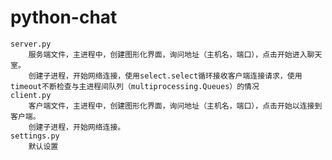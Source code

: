 # python-chat
    server.py
        服务端文件，主进程中，创建图形化界面，询问地址（主机名，端口），点击开始进入聊天室。
        创建子进程，开始网络连接，使用select.select循环接收客户端连接请求，使用timeout不断检查与主进程间队列（multiprocessing.Queues）的情况
    client.py
        客户端文件，主进程中，创建图形化界面，询问地址（主机名，端口），点击开始以连接到客户端。
        创建子进程，开始网络连接。
    settings.py
        默认设置
